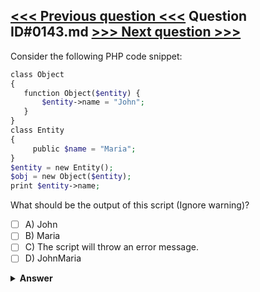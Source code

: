 [<<< Previous question <<<](0142.md)   Question ID#0143.md   [>>> Next question >>>](0144.md)
---

Consider the following PHP code snippet:

```php
class Object
{
   function Object($entity) {
       $entity->name = "John";
   }
}
class Entity
{
     public $name = "Maria";
}
$entity = new Entity();
$obj = new Object($entity);
print $entity->name;
```
What should be the output of this script (Ignore warning)?

- [ ] A) John
- [ ] B) Maria
- [ ] C) The script will throw an error message.
- [ ] D) JohnMaria

<details><summary><b>Answer</b></summary>
<p>
  Answer: <strong>A</strong>
</p>
</details>
